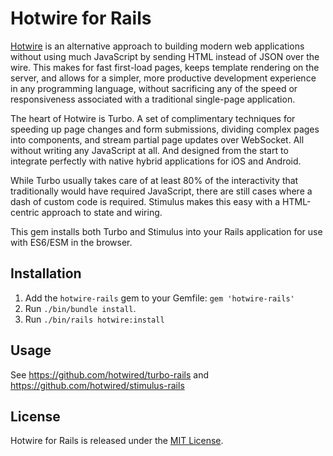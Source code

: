 # Hotwire for Rails

[Hotwire](https://hotwire.dev) is an alternative approach to building modern web applications without using much JavaScript by sending HTML instead of JSON over the wire. This makes for fast first-load pages, keeps template rendering on the server, and allows for a simpler, more productive development experience in any programming language, without sacrificing any of the speed or responsiveness associated with a traditional single-page application.

The heart of Hotwire is Turbo. A set of complimentary techniques for speeding up page changes and form submissions, dividing complex pages into components, and stream partial page updates over WebSocket. All without writing any JavaScript at all. And designed from the start to integrate perfectly with native hybrid applications for iOS and Android.

While Turbo usually takes care of at least 80% of the interactivity that traditionally would have required JavaScript, there are still cases where a dash of custom code is required. Stimulus makes this easy with a HTML-centric approach to state and wiring.

This gem installs both Turbo and Stimulus into your Rails application for use with ES6/ESM in the browser.


## Installation

1. Add the `hotwire-rails` gem to your Gemfile: `gem 'hotwire-rails'`
2. Run `./bin/bundle install`.
3. Run `./bin/rails hotwire:install`


## Usage

See https://github.com/hotwired/turbo-rails and https://github.com/hotwired/stimulus-rails


## License

Hotwire for Rails is released under the [MIT License](https://opensource.org/licenses/MIT).
